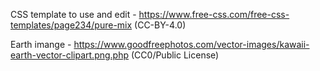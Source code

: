 CSS template to use and edit - https://www.free-css.com/free-css-templates/page234/pure-mix (CC-BY-4.0)

Earth imange - https://www.goodfreephotos.com/vector-images/kawaii-earth-vector-clipart.png.php (CC0/Public License)
